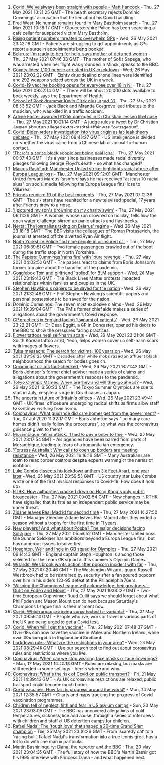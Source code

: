 1. [Covid: We've always been straight with people - Matt Hancock](https://www.bbc.co.uk/news/uk-politics-57262790) - Thu, 27 May 2021 10:21:25 GMT - The health secretary rejects Dominic Cummings' accusation that he lied about his Covid handling.
2. [Fred West: No human remains found in Mary Bastholm search](https://www.bbc.co.uk/news/uk-england-gloucestershire-57266871) - Thu, 27 May 2021 10:38:17 GMT - Gloucestershire Police has been searching a cafe cellar for suspected victim Mary Bastholm.
3. [Rising patient numbers threaten to overwhelm GPs](https://www.bbc.co.uk/news/health-57229848) - Wed, 26 May 2021 23:42:16 GMT - Patients are struggling to get appointments as GPs report a surge in appointments being booked.
4. [Belarus: I'm ready to beg for help, says mother of detained woman](https://www.bbc.co.uk/news/world-europe-57251676) - Thu, 27 May 2021 07:46:33 GMT - The mother of Sofia Sapega, who was arrested when her flight was grounded in Minsk, speaks to the BBC.
5. [County lines: 1,100 people arrested in UK crackdown](https://www.bbc.co.uk/news/uk-57262070) - Wed, 26 May 2021 23:02:22 GMT - Eighty drug dealing phone lines were identified and 292 weapons seized across the UK in a week.
6. [Covid-19 vaccine booking opens for everyone over 18 in NI](https://www.bbc.co.uk/news/uk-northern-ireland-57262284) - Thu, 27 May 2021 09:02:14 GMT - There will be about 20,000 slots available to book weekly, says the Department of Health.
7. [School of Rock drummer Kevin Clark dies, aged 32](https://www.bbc.co.uk/news/newsbeat-57265742) - Thu, 27 May 2021 08:53:52 GMT - Jack Black and Miranda Cosgrove lead tributes to the musician, who was killed in a traffic accident.
8. [Arlene Foster awarded £125k damages in Dr Christian Jessen libel case](https://www.bbc.co.uk/news/uk-northern-ireland-57268308) - Thu, 27 May 2021 10:21:14 GMT - A judge rules a tweet by Dr Christian Jessen about an alleged extra-marital affair was "outrageous".
9. [Covid: Biden orders investigation into virus origin as lab leak theory debated](https://www.bbc.co.uk/news/world-us-canada-57260009) - Thu, 27 May 2021 09:46:27 GMT - US intelligence is divided on whether the virus came from a Chinese lab or animal-to-human contact.
10. ['There's a sense black people are being paid less'](https://www.bbc.co.uk/news/business-57242348) - Thu, 27 May 2021 00:37:43 GMT - It's a year since businesses made racial diversity pledges following George Floyd’s death - so what has changed?
11. [Marcus Rashford: Manchester United striker highlights racial abuse after Europa League loss](https://www.bbc.co.uk/sport/football/57263805) - Thu, 27 May 2021 09:12:01 GMT - Manchester United forward Marcus Rashford says he has received "at least 70 racial slurs" on social media following the Europa League final loss to Villarreal.
12. [Friends reunion: 10 of the best moments](https://www.bbc.co.uk/news/entertainment-arts-57120599) - Thu, 27 May 2021 07:12:36 GMT - The six stars have reunited for a new televised special, 17 years after Friends drew to a close.
13. ['I pictured my son's drowning on my charity swim'](https://www.bbc.co.uk/news/uk-scotland-edinburgh-east-fife-57255690) - Thu, 27 May 2021 06:11:26 GMT - A woman, whose son drowned on holiday, tells how the open water challenge stirred up panic attacks and flashbacks.
14. [Nexta: The journalists taking on Belarus’ regime](https://www.bbc.co.uk/news/world-europe-57260241) - Wed, 26 May 2021 23:18:18 GMT - The BBC visits the colleagues of Roman Protasevich, the journalist arrested off the diverted Ryan Air flight.
15. [North Yorkshire Police find nine people in uninsured car](https://www.bbc.co.uk/news/uk-england-york-north-yorkshire-57261144) - Thu, 27 May 2021 06:39:51 GMT - Two female passengers crawled out of the boot during the traffic stop in North Yorkshire.
16. [The Papers: Cummings 'rains fire' with 'pure revenge'](https://www.bbc.co.uk/news/blogs-the-papers-57263551) - Thu, 27 May 2021 04:02:53 GMT - The papers react to claims from Boris Johnson's former top aide about the handling of the pandemic.
17. [Gogglebox Tom and girlfriend 'trolled' for BLM support](https://www.bbc.co.uk/news/uk-57179107) - Wed, 26 May 2021 23:19:43 GMT - The Black Lives Matter protests impacted relationships within families and couples in the UK.
18. [Stephen Hawking's papers to be saved for the nation](https://www.bbc.co.uk/news/science-environment-57088148) - Wed, 26 May 2021 21:32:48 GMT - Prof Stephen Hawking's scientific papers and personal possessions to be saved for the nation.
19. [Dominic Cummings: The seven most explosive claims](https://www.bbc.co.uk/news/uk-politics-57254915) - Wed, 26 May 2021 19:39:04 GMT - The PM's former chief aide makes a series of allegations about the government's Covid response.
20. [GP practices in England facing 'tsunami of patients'](https://www.bbc.co.uk/news/health-57232416) - Wed, 26 May 2021 23:22:21 GMT - Dr Dean Eggitt, a GP in Doncaster, opened his doors to the BBC to show the pressures facing practices.
21. [Flower tattoos heal self-harm scars](https://www.bbc.co.uk/news/world-asia-57256535) - Wed, 26 May 2021 23:21:00 GMT - South Korean tattoo artist, Yeon, helps women cover up self-harm scars with images of flowers.
22. [Tulsa massacre: The search for victims, 100 years on](https://www.bbc.co.uk/news/world-us-canada-57244863) - Wed, 26 May 2021 23:56:22 GMT - Decades after white mobs razed an affluent black neighbourhood the search for bodies goes on.
23. [Cummings' claims fact-checked ](https://www.bbc.co.uk/news/57254305) - Wed, 26 May 2021 18:21:42 GMT - Boris Johnson's former chief adviser made a series of claims and allegations about the government's response to the pandemic.
24. [Tokyo Olympic Games: When are they and will they go ahead?](https://www.bbc.co.uk/news/world-asia-57240044) - Wed, 26 May 2021 16:50:23 GMT - The Tokyo Summer Olympics are due to start in July, despite a surge in Covid cases in Japan.
25. [The uncertain future of Britain's offices](https://www.bbc.co.uk/news/business-57231021) - Wed, 26 May 2021 23:49:41 GMT - UK firms' offices are undergoing radical shifts as firms allow staff to continue working from home.
26. [Coronavirus: What guidance did care homes get from the government?](https://www.bbc.co.uk/news/52674073) - Tue, 07 Jul 2020 11:32:17 GMT - Boris Johnson says "too many care homes didn't really follow the procedures", so what was the coronavirus guidance given to them?
27. [Mozambique Palma attack: 'I had to pay a bribe to flee'](https://www.bbc.co.uk/news/world-africa-57254543) - Wed, 26 May 2021 23:17:54 GMT - Aid agencies have been barred from parts of Mozambique, leading to fears of a humanitarian emergency.
28. ['Fortress Australia': Why calls to open up borders are meeting resistance](https://www.bbc.co.uk/news/world-australia-57224635) - Wed, 26 May 2021 16:16:16 GMT - Many Australians are loath to relax border controls despite experts warning of the harms of isolation.
29. [Luke Combs dissects his lockdown anthem Six Feet Apart, one year later](https://www.bbc.co.uk/news/entertainment-arts-57257580) - Wed, 26 May 2021 23:59:58 GMT - US country star Luke Combs wrote one of the first musical responses to Covid-19. How does it hold up?
30. [RTHK: How authorities cracked down on Hong Kong's only public broadcaster](https://www.bbc.co.uk/news/world-asia-china-57253030) - Thu, 27 May 2021 00:02:54 GMT - New changes in RTHK have signalled that its fate as an independent public service may be under threat.
31. [Zidane leaves Real Madrid for second time](https://www.bbc.co.uk/sport/football/57263375) - Thu, 27 May 2021 10:27:50 GMT - Manager Zinedine Zidane leaves Real Madrid after they ended a season without a trophy for the first time in 11 years.
32. [New players? And what about Pogba? The major decisions facing Solskjaer](https://www.bbc.co.uk/sport/football/57263747) - Thu, 27 May 2021 05:56:52 GMT - Manchester United boss Ole Gunnar Solskjaer has ambitions beyond a Europa League final, but has numerous issues to solve first.
33. [Houghton, Weir and Ingle in GB squad for Olympics](https://www.bbc.co.uk/sport/football/57255330) - Thu, 27 May 2021 09:14:43 GMT - England captain Steph Houghton is among those selected for the Team GB squad at this summer's Olympic Games.
34. [Wizards' Westbrook wants action after popcorn incident with fan](https://www.bbc.co.uk/sport/basketball/57265889) - Thu, 27 May 2021 07:20:46 GMT - The Washington Wizards guard Russell Westbrook had to be restrained by security after a fan poured popcorn over him in his side's 120-95 defeat at the Philadelphia 76ers.
35. [‘Winning the Champions League will acknowledge their greatness’ - Gullit on Foden and Mount](https://www.bbc.co.uk/sport/football/57249055) - Thu, 27 May 2021 10:00:29 GMT - Two-time European Cup winner Ruud Gullit says we should forget about what Phil Foden and Mason Mount can do next because Saturday's Champions League final is their moment now.
36. [Covid: Which areas are being surge tested for variants?](https://www.bbc.co.uk/news/explainers-54872039) - Thu, 27 May 2021 09:56:10 GMT - People who live, work or travel in various parts of the UK are being urged to get a Covid test.
37. [Covid: When will I get the vaccine?](https://www.bbc.co.uk/news/health-55045639) - Thu, 27 May 2021 07:48:37 GMT - Over-18s can now have the vaccine in Wales and Northern Ireland, while over-30s can get it in England and Scotland.
38. [Lockdown rules: What are the restrictions in your area?](https://www.bbc.co.uk/news/uk-54373904) - Wed, 26 May 2021 08:29:48 GMT - Use our search tool to find out about coronavirus rules and restrictions where you live.
39. [Coronavirus: When can we stop wearing face masks or face coverings?](https://www.bbc.co.uk/news/health-51205344) - Mon, 17 May 2021 14:52:18 GMT - Rules are relaxing, but masks are still needed in some settings - here's where and why.
40. [Coronavirus: What's the risk of Covid on public transport?](https://www.bbc.co.uk/news/health-51736185) - Fri, 21 May 2021 14:39:43 GMT - As UK coronavirus restrictions are relaxed, public transport could become much busier.
41. [Covid vaccines: How fast is progress around the world?](https://www.bbc.co.uk/news/world-56237778) - Mon, 24 May 2021 12:35:57 GMT - Charts and maps tracking the progress of Covid vaccination programmes.
42. [Children tell of neglect, filth and fear in US asylum camps](https://www.bbc.co.uk/news/world-us-canada-57149721) - Sun, 23 May 2021 23:03:09 GMT - The BBC has uncovered allegations of cold temperatures, sickness, lice and abuse, through a series of interviews with children and staff at US detention camps for children.
43. [Rafael Nadal: The 'tough love' that shaped a 20-time Grand Slam champion](https://www.bbc.co.uk/sport/tennis/56090941) - Tue, 25 May 2021 23:01:26 GMT - From 'scaredy cat' to a 'raging bull', Rafael Nadal's transformation into a true tennis great has a lot to do with one man in particular.
44. [Martin Bashir inquiry: Diana, the reporter and the BBC](https://www.bbc.co.uk/news/uk-56680229) - Thu, 20 May 2021 23:04:35 GMT - The full story of how the BBC's Martin Bashir got his 1995 interview with Princess Diana - and what happened next.

